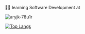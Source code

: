 :technologist: learning Software Development at 

![aryjk-78u1r](https://user-images.githubusercontent.com/87911989/224546159-1cc10894-0f78-4eaa-8661-f98325829323.png)

 [![Top Langs](https://github-readme-stats.vercel.app/api/top-langs/?username=gpimenta42&layout=compact)](https://github.com/anuraghazra/github-readme-stats)



